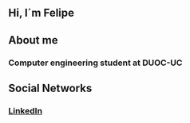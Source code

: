 ## **Hi, I´m Felipe**
## **About me**
### Computer engineering student at DUOC-UC
## **Social Networks**
### [LinkedIn](https://www.linkedin.com/in/felandres/ "LinkedIn")
